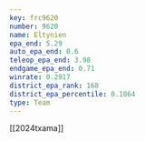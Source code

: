```yaml
---
key: frc9620
number: 9620
name: Eltynien
epa_end: 5.29
auto_epa_end: 0.6
teleop_epa_end: 3.98
endgame_epa_end: 0.71
winrate: 0.2917
district_epa_rank: 168
district_epa_percentile: 0.1064
type: Team
---
```

[[2024txama]]

